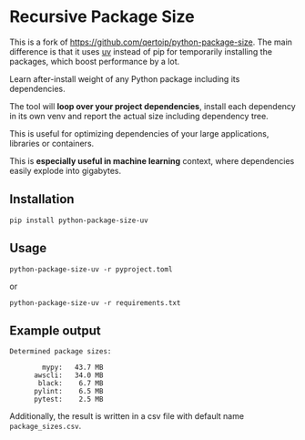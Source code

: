 # Recursive Package Size

This is a fork of https://github.com/qertoip/python-package-size.  The main difference is that it uses [uv](https://github.com/astral-sh/uv) instead of pip for temporarily installing the packages, which boost performance by a lot.

Learn after-install weight of any Python package including its dependencies.

The tool will **loop over your project dependencies**, install each dependency in its own venv and report the actual size including dependency tree.

This is useful for optimizing dependencies of your large applications, libraries or containers.

This is **especially useful in machine learning** context, where dependencies easily explode into gigabytes.

## Installation

`pip install python-package-size-uv`

## Usage

`python-package-size-uv -r pyproject.toml`

or

`python-package-size-uv -r requirements.txt`

## Example output

```
Determined package sizes:

        mypy:   43.7 MB
      awscli:   34.0 MB
       black:    6.7 MB
      pylint:    6.5 MB
      pytest:    2.5 MB
```

Additionally, the result is written in a csv file with default name `package_sizes.csv`.